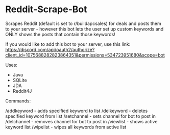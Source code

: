 # Reddit-Scrape-Bot
Scrapes Reddit (default is set to r/buildapcsales) for deals and posts them to your server - however this bot lets the user set up custom keywords and ONLY shows the posts that contain those keywords!

If you would like to add this bot to your server, use this link: https://discord.com/api/oauth2/authorize?client_id=1075688282823864351&permissions=534723951680&scope=bot

Uses:
- Java
- SQLite
- JDA
- Reddit4J

Commands:

/addkeyword - adds specified keyword to list
/delkeyword - deletes specified keyword from list
/setchannel - sets channel for bot to post in
/delchannel - removes channel for bot to post in
/viewlist - shows active keyword list
/wipelist - wipes all keywords from active list
